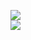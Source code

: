 [![](https://img.shields.io/badge/Made%20With-Github%20Spray-lightgrey.svg?style=for-the-badge&logo=github)](https://github.com/Annihil/github-spray#16289)  
[![](https://i.imgur.com/2DrTn0Z.gif)](https://github.com/Annihil/github-spray)